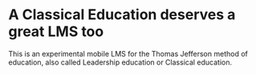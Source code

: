 # A Classical Education deserves a great LMS too

This is an experimental mobile LMS for the Thomas Jefferson method of education, also called Leadership education or Classical education.
